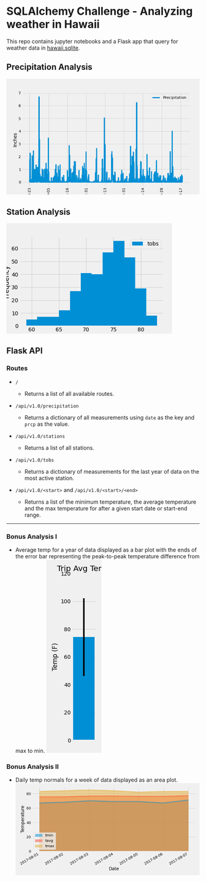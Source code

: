 # SQLAlchemy Challenge - Analyzing weather in Hawaii

This repo contains jupyter notebooks and a Flask app that query for weather data in [hawaii.sqlite](Resources/hawaii.sqlite). 


## Precipitation Analysis 

![precipitation-graph](Images/precip.png)

## Station Analysis

![temperaure-graph](Images/temp.png)


## Flask API


### Routes

* `/`
    * Returns a list of all available routes.

* `/api/v1.0/precipitation`
    * Returns a dictionary of all measurements using `date` as the key and `prcp` as the value.

* `/api/v1.0/stations`
    * Returns a list of all stations.

* `/api/v1.0/tobs`
    * Returns a dictionary of measurements for the last year of data on the most active station.

* `/api/v1.0/<start>` and `/api/v1.0/<start>/<end>`
    * Returns a list of the minimum temperature, the average temperature and the max temperature for after a given start date or start-end range.

- - -

### Bonus Analysis I

* Average temp for a year of data displayed as a bar plot with the ends of the error bar representing the peak-to-peak temperature difference from max to min.
![daily normals](Images/avg_temp.png)


### Bonus Analysis II

* Daily temp normals for a week of data displayed as an area plot.
![daily normals](Images/daily_normals.png)

